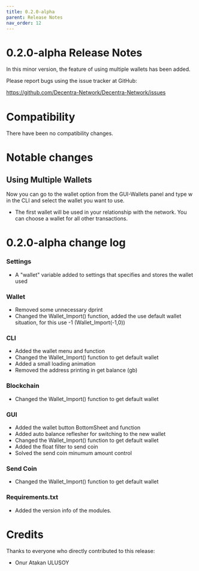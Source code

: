 ```yaml
---
title: 0.2.0-alpha
parent: Release Notes
nav_order: 12
---
```


0.2.0-alpha Release Notes
====================

In this minor version, the feature of using multiple wallets has been added.

Please report bugs using the issue tracker at GitHub:

  <https://github.com/Decentra-Network/Decentra-Network/issues>

Compatibility
==============

There have been no compatibility changes.

Notable changes
===============

## Using Multiple Wallets

Now you can go to the wallet option from the GUI-Wallets panel 
and type w in the CLI and select the wallet you want to use.

* The first wallet will be used in your relationship with the network. You can choose a wallet for all other transactions.

0.2.0-alpha change log
=================

### Settings
- A "wallet" variable added to settings that specifies and stores the wallet used

### Wallet
- Removed some unnecessary dprint
- Changed the Wallet_Import() function, added the use default wallet situation, for this use -1 (Wallet_Import(-1,0))

### CLI
- Added the wallet menu and function
- Changed the Wallet_Import() function to get default wallet 
- Added a small loading animation
- Removed the address printing in get balance (gb)

### Blockchain
- Changed the Wallet_Import() function to get default wallet  

### GUI
- Added the wallet button BottomSheet and function
- Added auto balance reflesher for switching to the new wallet
- Changed the Wallet_Import() function to get default wallet  
- Added the float filter to send coin
- Solved the send coin minumum amount control

### Send Coin
- Changed the Wallet_Import() function to get default wallet  

### Requirements.txt
- Added the version info of the modules.

Credits
=======

Thanks to everyone who directly contributed to this release:

- Onur Atakan ULUSOY
